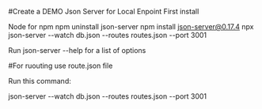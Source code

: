 #Create a DEMO Json Server for Local Enpoint
First install

Node for npm
npm uninstall json-server
npm install json-server@0.17.4
npx json-server --watch db.json --routes routes.json --port 3001

Run json-server --help for a list of options

#For ruouting use route.json file

Run this command:

json-server --watch db.json --routes routes.json --port 3001
